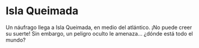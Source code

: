 # Isla Queimada

Un náufrago llega a Isla Queimada, en medio del atlántico. ¡No puede creer su suerte! Sin embargo, un peligro oculto le amenaza... ¿dónde está todo el mundo?
